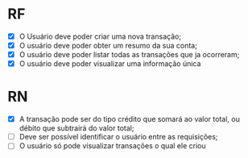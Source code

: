 # RF

- [X] O Usuário deve poder criar uma nova transação;
- [X] O usuário deve poder obter um resumo da sua conta;
- [X] O usuário deve poder listar todas as transações que ja ocorreram;
- [X] O usuário deve poder visualizar uma informação única

# RN

- [X] A transação pode ser do tipo crédito que somará ao valor total, ou débito que subtrairá do valor total;
- [ ] Deve ser possível identificar o usuário entre as requisições;
- [ ] O usuário só pode visualizar transações o qual ele criou

